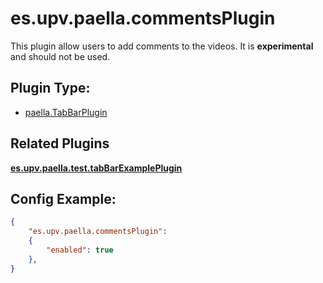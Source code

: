 # es.upv.paella.commentsPlugin

This plugin allow users to add comments to the videos. It is **experimental** and should not be used.

## Plugin Type:
- [paella.TabBarPlugin](../developer/plugin_types.md)

## Related Plugins 

[**es.upv.paella.test.tabBarExamplePlugin**](es.upv.paella.test.tabBarExamplePlugin.md)

## Config Example:

```json
{
	"es.upv.paella.commentsPlugin": 
	{
		"enabled": true
	},
}
```
